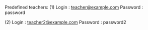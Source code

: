 

Predefined teachers:
(1)
Login : teacher@example.com
Password : password

(2)
Login : teacher2@example.com
Password : password2
